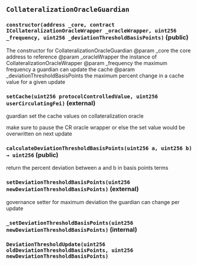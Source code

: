 ## `CollateralizationOracleGuardian`






### `constructor(address _core, contract ICollateralizationOracleWrapper _oracleWrapper, uint256 _frequency, uint256 _deviationThresholdBasisPoints)` (public)

The constructor for CollateralizationOracleGuardian
        @param _core the core address to reference
        @param _oracleWrapper the instance of CollateralizationOracleWrapper
        @param _frequency the maximum frequency a guardian can update the cache
        @param _deviationThresholdBasisPoints the maximum percent change in a cache value for a given update



### `setCache(uint256 protocolControlledValue, uint256 userCirculatingFei)` (external)

guardian set the cache values on collateralization oracle


make sure to pause the CR oracle wrapper or else the set value would be overwritten on next update

### `calculateDeviationThresholdBasisPoints(uint256 a, uint256 b) → uint256` (public)

return the percent deviation between a and b in basis points terms



### `setDeviationThresholdBasisPoints(uint256 newDeviationThresholdBasisPoints)` (external)

governance setter for maximum deviation the guardian can change per update



### `_setDeviationThresholdBasisPoints(uint256 newDeviationThresholdBasisPoints)` (internal)






### `DeviationThresholdUpdate(uint256 oldDeviationThresholdBasisPoints, uint256 newDeviationThresholdBasisPoints)`







